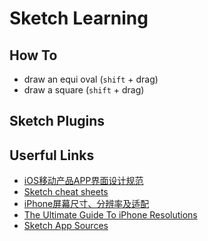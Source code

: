 
# Sketch Learning



## How To

* draw an equi oval (`shift` + drag)
* draw a square (`shift` + drag)

## Sketch Plugins



## Userful Links

* [iOS移动产品APP界面设计规范](http://www.jianshu.com/p/f7cfd4899e33)
* [Sketch cheat sheets](http://www.cheetyr.com/sketch)
* [iPhone屏幕尺寸、分辨率及适配](http://blog.csdn.net/phunxm/article/details/42174937)
* [The Ultimate Guide To iPhone Resolutions](https://www.paintcodeapp.com/news/ultimate-guide-to-iphone-resolutions)
* [Sketch App Sources](https://www.sketchappsources.com/)